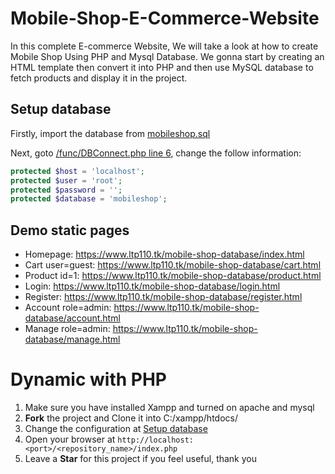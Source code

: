 # Mobile-Shop-E-Commerce-Website

In this complete E-commerce Website, We will take a look at how to create Mobile Shop Using PHP and Mysql Database. We gonna start by creating an HTML template then convert it into PHP and then use MySQL database to fetch products and display it in the project.

## Setup database

Firstly, import the database from [mobileshop.sql](./mobileshop.sql)

Next, goto [/func/DBConnect.php line 6](./func/DBConnect.php#L7), change the follow information:

```php
protected $host = 'localhost';
protected $user = 'root';
protected $password = '';
protected $database = 'mobileshop';
```

## Demo static pages

+ Homepage: https://www.ltp110.tk/mobile-shop-database/index.html
+ Cart user=guest: https://www.ltp110.tk/mobile-shop-database/cart.html
+ Product id=1: https://www.ltp110.tk/mobile-shop-database/product.html
+ Login: https://www.ltp110.tk/mobile-shop-database/login.html
+ Register:  https://www.ltp110.tk/mobile-shop-database/register.html
+ Account role=admin: https://www.ltp110.tk/mobile-shop-database/account.html
+ Manage role=admin: https://www.ltp110.tk/mobile-shop-database/manage.html

# Dynamic with PHP

1. Make sure you have installed Xampp and turned on apache and mysql
2. **Fork** the project and Clone it into C:/xampp/htdocs/
3. Change the configuration at [Setup database](#setup-database)
4. Open your browser at `http://localhost:<port>/<repository_name>/index.php`
5. Leave a **Star** for this project if you feel useful, thank you